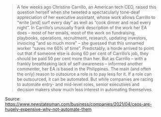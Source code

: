 >A few weeks ago Christine Carrillo, an American tech CEO, raised this question herself when she tweeted a spectacularly tone-deaf appreciation of her executive assistant, whose work allows Carrillo to “write \[and\] surf every day” as well as “cook dinner and read every night”. In Carrillo’s unusually frank description of the work her EA does – most of her emails, most of the work on fundraising, playbooks, operations, recruitment, research, updating investors, invoicing “and so much more” – she guessed that this unnamed worker “saves me 60% of time”.
>Predictably, a horde arrived to point out that if someone else is doing 60 per cent of Carrillo’s job, they should be paid 50 per cent more than her. But as Carrillo – with a frankly breathtaking lack of self-awareness – informed another commenter, her EA is based in the Philippines. The main (and often the only) reason to outsource a role is to pay less for it.
>If a role can be outsourced, it can be automated. But while companies are racing to automate entry- and mid-level roles, senior executives and decision makers show much less interest in automating themselves.

Source: https://www.newstatesman.com/business/companies/2021/04/ceos-are-hugely-expensive-why-not-automate-them